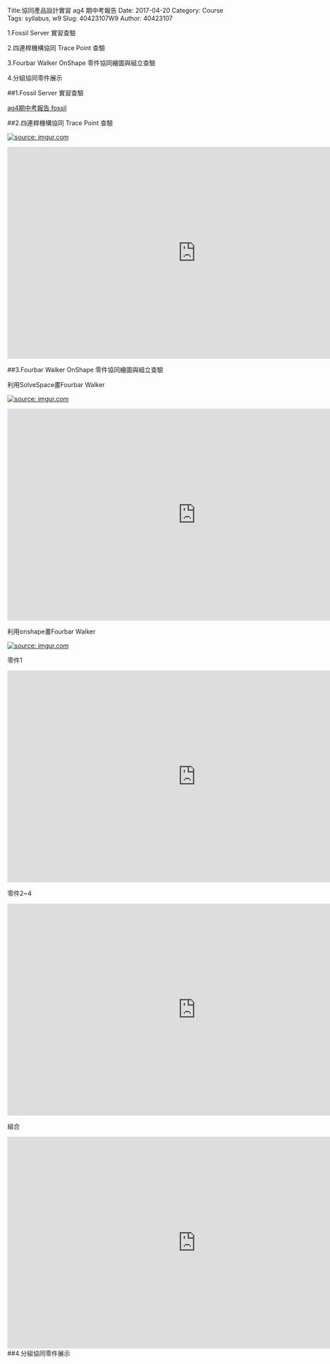 Title:協同產品設計實習 ag4 期中考報告
Date: 2017-04-20
Category: Course
Tags: syllabus, w9
Slug: 40423107W9
Author: 40423107

1.Fossil Server 實習查驗

2.四連桿機構協同 Trace Point 查驗

3.Fourbar Walker OnShape 零件協同繪圖與組立查驗

4.分組協同零件展示

<!-- PELICAN_END_SUMMARY -->


##1.Fossil Server 實習查驗

<a href="https://mde2a2.kmol.info/midterm/ag4/index">ag4期中考報告 fossil </a>

##2.四連桿機構協同 Trace Point 查驗


<a href="http://imgur.com/xnIJyKL"><img src="http://i.imgur.com/xnIJyKL.png" title="source: imgur.com" /></a>

<iframe width="854" height="480" src="https://www.youtube.com/embed/fm9PdnV8RrM" frameborder="0" allowfullscreen></iframe>

##3.Fourbar Walker OnShape 零件協同繪圖與組立查驗


利用SolveSpace畫Fourbar Walker


<a href="http://imgur.com/EvKEe2F"><img src="http://i.imgur.com/EvKEe2F.png" title="source: imgur.com" /></a>


<iframe width="854" height="480" src="https://www.youtube.com/embed/vQXlo5CA1yU" frameborder="0" allowfullscreen></iframe>


利用onshape畫Fourbar Walker


<a href="http://imgur.com/6kGaxN9"><img src="http://i.imgur.com/6kGaxN9.png" title="source: imgur.com" /></a>

零件1

<iframe width="854" height="480" src="https://www.youtube.com/embed/SQSxW1se4n4" frameborder="0" allowfullscreen></iframe>

零件2~4

<iframe width="854" height="480" src="https://www.youtube.com/embed/avLICY7s-JI" frameborder="0" allowfullscreen></iframe>


組合


<iframe width="854" height="480" src="https://www.youtube.com/embed/hT1Mqk_ZCvo" frameborder="0" allowfullscreen></iframe>
##4.分組協同零件展示





